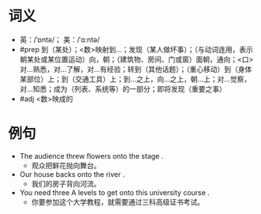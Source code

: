 # 词义
- 英：/ˈɒntə/； 美：/ˈɑːntə/
- #prep 到（某处）；<数>映射到…；发现（某人做坏事）；（与动词连用，表示朝某处或某位置运动）向，朝；（建筑物、房间、门或窗）面朝，通向；<口>对…熟悉，对…了解，对…有经验；转到（其他话题）；（重心移动）到（身体某部位）上；到（交通工具）上；到…之上，向…之上，朝…上；对…觉察，对…知悉；成为（列表、系统等）的一部分；即将发现（重要之事）
- #adj <数>映成的
# 例句
- The audience threw flowers onto the stage .
	- 观众把鲜花抛向舞台。
- Our house backs onto the river .
	- 我们的房子背向河流。
- You need three A levels to get onto this university course .
	- 你要参加这个大学教程，就需要通过三科高级证书考试。
